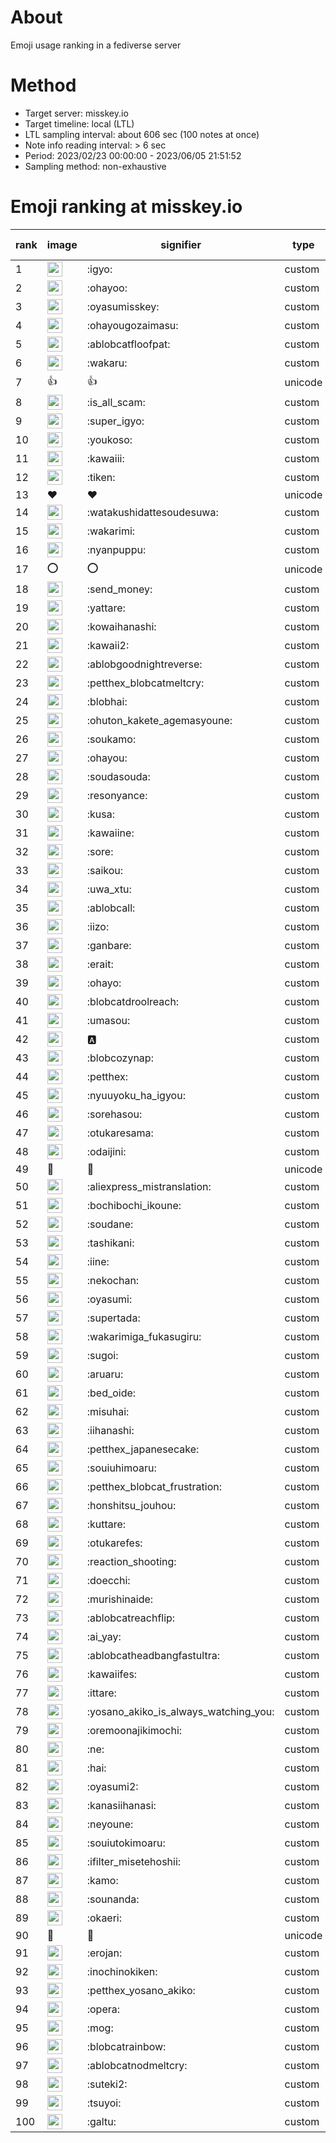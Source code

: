 # About
Emoji usage ranking in a fediverse server

# Method
- Target server: misskey.io
- Target timeline: local (LTL)
- LTL sampling interval: about 606 sec (100 notes at once)
- Note info reading interval: > 6 sec
- Period: 2023/02/23 00:00:00 - 2023/06/05 21:51:52 
- Sampling method: non-exhaustive

# Emoji ranking at misskey.io

|rank|image|signifier|type|frequency score|
|----|----|----|----|----|
|1|<img height="24" src="https://misskey.io/emoji/igyo.webp">|:igyo:|custom|99429|
|2|<img height="24" src="https://misskey.io/emoji/ohayoo.webp">|:ohayoo:|custom|95066|
|3|<img height="24" src="https://misskey.io/emoji/oyasumisskey.webp">|:oyasumisskey:|custom|44942|
|4|<img height="24" src="https://misskey.io/emoji/ohayougozaimasu.webp">|:ohayougozaimasu:|custom|39161|
|5|<img height="24" src="https://misskey.io/emoji/ablobcatfloofpat.webp">|:ablobcatfloofpat:|custom|28357|
|6|<img height="24" src="https://misskey.io/emoji/wakaru.webp">|:wakaru:|custom|25022|
|7|👍|👍|unicode|23886|
|8|<img height="24" src="https://misskey.io/emoji/is_all_scam.webp">|:is_all_scam:|custom|22736|
|9|<img height="24" src="https://misskey.io/emoji/super_igyo.webp">|:super_igyo:|custom|20581|
|10|<img height="24" src="https://misskey.io/emoji/youkoso.webp">|:youkoso:|custom|18413|
|11|<img height="24" src="https://misskey.io/emoji/kawaiii.webp">|:kawaiii:|custom|18160|
|12|<img height="24" src="https://misskey.io/emoji/tiken.webp">|:tiken:|custom|14606|
|13|❤|❤|unicode|14485|
|14|<img height="24" src="https://misskey.io/emoji/watakushidattesoudesuwa.webp">|:watakushidattesoudesuwa:|custom|13915|
|15|<img height="24" src="https://misskey.io/emoji/wakarimi.webp">|:wakarimi:|custom|13217|
|16|<img height="24" src="https://misskey.io/emoji/nyanpuppu.webp">|:nyanpuppu:|custom|12980|
|17|⭕|⭕|unicode|12833|
|18|<img height="24" src="https://misskey.io/emoji/send_money.webp">|:send_money:|custom|12828|
|19|<img height="24" src="https://misskey.io/emoji/yattare.webp">|:yattare:|custom|12736|
|20|<img height="24" src="https://misskey.io/emoji/kowaihanashi.webp">|:kowaihanashi:|custom|11601|
|21|<img height="24" src="https://misskey.io/emoji/kawaii2.webp">|:kawaii2:|custom|10459|
|22|<img height="24" src="https://misskey.io/emoji/ablobgoodnightreverse.webp">|:ablobgoodnightreverse:|custom|10274|
|23|<img height="24" src="https://misskey.io/emoji/petthex_blobcatmeltcry.webp">|:petthex_blobcatmeltcry:|custom|10060|
|24|<img height="24" src="https://misskey.io/emoji/blobhai.webp">|:blobhai:|custom|9778|
|25|<img height="24" src="https://misskey.io/emoji/ohuton_kakete_agemasyoune.webp">|:ohuton_kakete_agemasyoune:|custom|9480|
|26|<img height="24" src="https://misskey.io/emoji/soukamo.webp">|:soukamo:|custom|9452|
|27|<img height="24" src="https://misskey.io/emoji/ohayou.webp">|:ohayou:|custom|8771|
|28|<img height="24" src="https://misskey.io/emoji/soudasouda.webp">|:soudasouda:|custom|8089|
|29|<img height="24" src="https://misskey.io/emoji/resonyance.webp">|:resonyance:|custom|7938|
|30|<img height="24" src="https://misskey.io/emoji/kusa.webp">|:kusa:|custom|7649|
|31|<img height="24" src="https://misskey.io/emoji/kawaiine.webp">|:kawaiine:|custom|7582|
|32|<img height="24" src="https://misskey.io/emoji/sore.webp">|:sore:|custom|7007|
|33|<img height="24" src="https://misskey.io/emoji/saikou.webp">|:saikou:|custom|6895|
|34|<img height="24" src="https://misskey.io/emoji/uwa_xtu.webp">|:uwa_xtu:|custom|6851|
|35|<img height="24" src="https://misskey.io/emoji/ablobcall.webp">|:ablobcall:|custom|6751|
|36|<img height="24" src="https://misskey.io/emoji/iizo.webp">|:iizo:|custom|6567|
|37|<img height="24" src="https://misskey.io/emoji/ganbare.webp">|:ganbare:|custom|6399|
|38|<img height="24" src="https://misskey.io/emoji/erait.webp">|:erait:|custom|6382|
|39|<img height="24" src="https://misskey.io/emoji/ohayo.webp">|:ohayo:|custom|6337|
|40|<img height="24" src="https://misskey.io/emoji/blobcatdroolreach.webp">|:blobcatdroolreach:|custom|6091|
|41|<img height="24" src="https://misskey.io/emoji/umasou.webp">|:umasou:|custom|5827|
|42|<img height="24" src="https://misskey.io/emoji/a.webp">|:a:|custom|5711|
|43|<img height="24" src="https://misskey.io/emoji/blobcozynap.webp">|:blobcozynap:|custom|5706|
|44|<img height="24" src="https://misskey.io/emoji/petthex.webp">|:petthex:|custom|5635|
|45|<img height="24" src="https://misskey.io/emoji/nyuuyoku_ha_igyou.webp">|:nyuuyoku_ha_igyou:|custom|5572|
|46|<img height="24" src="https://misskey.io/emoji/sorehasou.webp">|:sorehasou:|custom|5498|
|47|<img height="24" src="https://misskey.io/emoji/otukaresama.webp">|:otukaresama:|custom|5471|
|48|<img height="24" src="https://misskey.io/emoji/odaijini.webp">|:odaijini:|custom|5456|
|49|🎉|🎉|unicode|5383|
|50|<img height="24" src="https://misskey.io/emoji/aliexpress_mistranslation.webp">|:aliexpress_mistranslation:|custom|5234|
|51|<img height="24" src="https://misskey.io/emoji/bochibochi_ikoune.webp">|:bochibochi_ikoune:|custom|5131|
|52|<img height="24" src="https://misskey.io/emoji/soudane.webp">|:soudane:|custom|5080|
|53|<img height="24" src="https://misskey.io/emoji/tashikani.webp">|:tashikani:|custom|5056|
|54|<img height="24" src="https://misskey.io/emoji/iine.webp">|:iine:|custom|4889|
|55|<img height="24" src="https://misskey.io/emoji/nekochan.webp">|:nekochan:|custom|4677|
|56|<img height="24" src="https://misskey.io/emoji/oyasumi.webp">|:oyasumi:|custom|4456|
|57|<img height="24" src="https://misskey.io/emoji/supertada.webp">|:supertada:|custom|4390|
|58|<img height="24" src="https://misskey.io/emoji/wakarimiga_fukasugiru.webp">|:wakarimiga_fukasugiru:|custom|4369|
|59|<img height="24" src="https://misskey.io/emoji/sugoi.webp">|:sugoi:|custom|4348|
|60|<img height="24" src="https://misskey.io/emoji/aruaru.webp">|:aruaru:|custom|4138|
|61|<img height="24" src="https://misskey.io/emoji/bed_oide.webp">|:bed_oide:|custom|4085|
|62|<img height="24" src="https://misskey.io/emoji/misuhai.webp">|:misuhai:|custom|4064|
|63|<img height="24" src="https://misskey.io/emoji/iihanashi.webp">|:iihanashi:|custom|4018|
|64|<img height="24" src="https://misskey.io/emoji/petthex_japanesecake.webp">|:petthex_japanesecake:|custom|3970|
|65|<img height="24" src="https://misskey.io/emoji/souiuhimoaru.webp">|:souiuhimoaru:|custom|3967|
|66|<img height="24" src="https://misskey.io/emoji/petthex_blobcat_frustration.webp">|:petthex_blobcat_frustration:|custom|3924|
|67|<img height="24" src="https://misskey.io/emoji/honshitsu_jouhou.webp">|:honshitsu_jouhou:|custom|3913|
|68|<img height="24" src="https://misskey.io/emoji/kuttare.webp">|:kuttare:|custom|3759|
|69|<img height="24" src="https://misskey.io/emoji/otukarefes.webp">|:otukarefes:|custom|3625|
|70|<img height="24" src="https://misskey.io/emoji/reaction_shooting.webp">|:reaction_shooting:|custom|3516|
|71|<img height="24" src="https://misskey.io/emoji/doecchi.webp">|:doecchi:|custom|3419|
|72|<img height="24" src="https://misskey.io/emoji/murishinaide.webp">|:murishinaide:|custom|3418|
|73|<img height="24" src="https://misskey.io/emoji/ablobcatreachflip.webp">|:ablobcatreachflip:|custom|3366|
|74|<img height="24" src="https://misskey.io/emoji/ai_yay.webp">|:ai_yay:|custom|3355|
|75|<img height="24" src="https://misskey.io/emoji/ablobcatheadbangfastultra.webp">|:ablobcatheadbangfastultra:|custom|3276|
|76|<img height="24" src="https://misskey.io/emoji/kawaiifes.webp">|:kawaiifes:|custom|3255|
|77|<img height="24" src="https://misskey.io/emoji/ittare.webp">|:ittare:|custom|3160|
|78|<img height="24" src="https://misskey.io/emoji/yosano_akiko_is_always_watching_you.webp">|:yosano_akiko_is_always_watching_you:|custom|3101|
|79|<img height="24" src="https://misskey.io/emoji/oremoonajikimochi.webp">|:oremoonajikimochi:|custom|3095|
|80|<img height="24" src="https://misskey.io/emoji/ne.webp">|:ne:|custom|2996|
|81|<img height="24" src="https://misskey.io/emoji/hai.webp">|:hai:|custom|2968|
|82|<img height="24" src="https://misskey.io/emoji/oyasumi2.webp">|:oyasumi2:|custom|2953|
|83|<img height="24" src="https://misskey.io/emoji/kanasiihanasi.webp">|:kanasiihanasi:|custom|2945|
|84|<img height="24" src="https://misskey.io/emoji/neyoune.webp">|:neyoune:|custom|2915|
|85|<img height="24" src="https://misskey.io/emoji/souiutokimoaru.webp">|:souiutokimoaru:|custom|2908|
|86|<img height="24" src="https://misskey.io/emoji/ifilter_misetehoshii.webp">|:ifilter_misetehoshii:|custom|2889|
|87|<img height="24" src="https://misskey.io/emoji/kamo.webp">|:kamo:|custom|2879|
|88|<img height="24" src="https://misskey.io/emoji/sounanda.webp">|:sounanda:|custom|2863|
|89|<img height="24" src="https://misskey.io/emoji/okaeri.webp">|:okaeri:|custom|2859|
|90|🤔|🤔|unicode|2785|
|91|<img height="24" src="https://misskey.io/emoji/erojan.webp">|:erojan:|custom|2734|
|92|<img height="24" src="https://misskey.io/emoji/inochinokiken.webp">|:inochinokiken:|custom|2697|
|93|<img height="24" src="https://misskey.io/emoji/petthex_yosano_akiko.webp">|:petthex_yosano_akiko:|custom|2672|
|94|<img height="24" src="https://misskey.io/emoji/opera.webp">|:opera:|custom|2652|
|95|<img height="24" src="https://misskey.io/emoji/mog.webp">|:mog:|custom|2636|
|96|<img height="24" src="https://misskey.io/emoji/blobcatrainbow.webp">|:blobcatrainbow:|custom|2594|
|97|<img height="24" src="https://misskey.io/emoji/ablobcatnodmeltcry.webp">|:ablobcatnodmeltcry:|custom|2569|
|98|<img height="24" src="https://misskey.io/emoji/suteki2.webp">|:suteki2:|custom|2548|
|99|<img height="24" src="https://misskey.io/emoji/tsuyoi.webp">|:tsuyoi:|custom|2529|
|100|<img height="24" src="https://misskey.io/emoji/galtu.webp">|:galtu:|custom|2467|
